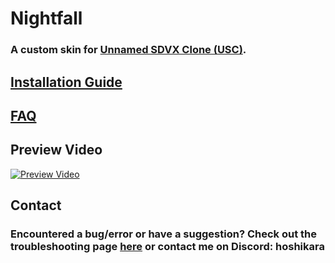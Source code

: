# Nightfall

### A custom skin for [Unnamed SDVX Clone (USC)](https://github.com/Drewol/unnamed-sdvx-clone).

## [Installation Guide](https://youtu.be/Hqxcwzge06I)

## [FAQ](https://github.com/Hoshikara/Nightfall/wiki/FAQ)

## Preview Video
[![Preview Video](https://images2.imgbox.com/25/32/2JulHqDy_o.png)](https://www.youtube.com/watch?v=KVazaZcb15A)

## Contact
### Encountered a bug/error or have a suggestion? Check out the troubleshooting  page [**here**](https://github.com/Hoshikara/Nightfall/wiki/Troubleshooting) or contact me on Discord: hoshikara